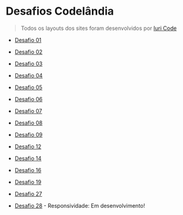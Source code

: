 # Desafios Codelândia

>Todos os layouts dos sites foram desenvolvidos por [Iuri Code](https://www.instagram.com/iuricode/)

- [Desafio 01](https://blogdacodelandia.netlify.app)
- [Desafio 02](jordanshoeswebsite.netlify.app)
- [Desafio 03](https://websiteonepage.netlify.app)
- [Desafio 04](https://loginpageweb.netlify.app)
- [Desafio 05](https://studioghibliwebsite.netlify.app)
- [Desafio 06](https://lokiwebsite.netlify.app)
- [Desafio 07](https://valoranttest.netlify.app)
- [Desafio 08](https://codemojiwebsite.netlify.app)
- [Desafio 09](https://iuryportfolio.netlify.app)

- [Desafio 12](https://lapizzawebsite.netlify.app)
- [Desafio 14](https://helpdogwebsite.netlify.app)
- [Desafio 16](https://feliznatalwebsite.netlify.app)
- [Desafio 19](https://rachiwebsite.netlify.app)

- [Desafio 27](https://foodjpwebsite.netlify.app)
- [Desafio 28](https://psgwebsitechallenge.netlify.app) - Responsividade: Em desenvolvimento!
